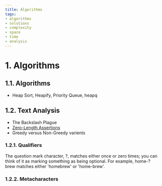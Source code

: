 ```yaml
---
title: Algorithms
tags:
- algorithms
- solutions
- complexity
- space
- time
- analysis
---
```


# 1. Algorithms

<TagLinks />

## 1.1. Algorithms

* Heap Sort, Heapify, Priority Queue, heapq

## 1.2. Text Analysis

* The Backslash Plague
* [Zero-Length Assertions](https://www.regular-expressions.info/lookaround.html)
* Greedy versus Non-Greedy varients

### 1.2.1. Qualifiers

The question mark character, ?, matches either once or zero times; you can think of it as marking something as being optional. For example, home-?brew matches either 'homebrew' or 'home-brew'.

### 1.2.2. Metacharacters

<Footer />
